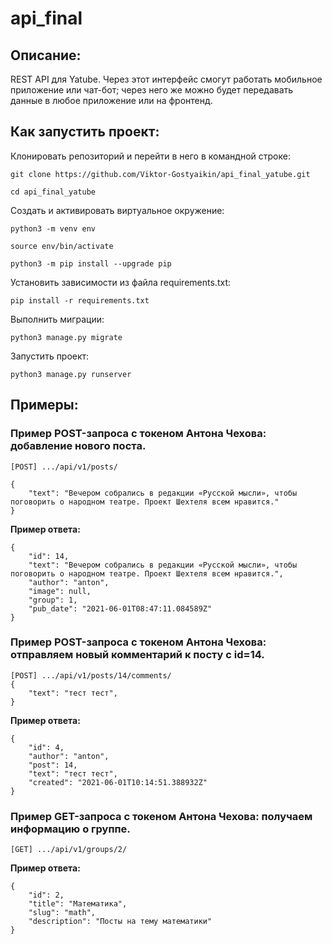 # api_final

## Описание:

REST API для Yatube. 
Через этот интерфейс смогут работать мобильное приложение или чат-бот; через него же можно будет передавать данные в любое приложение или на фронтенд.

## Как запустить проект:

Клонировать репозиторий и перейти в него в командной строке:

```
git clone https://github.com/Viktor-Gostyaikin/api_final_yatube.git
```

```
cd api_final_yatube
```

Cоздать и активировать виртуальное окружение:

```
python3 -m venv env
```

```
source env/bin/activate
```

```
python3 -m pip install --upgrade pip
```

Установить зависимости из файла requirements.txt:

```
pip install -r requirements.txt
```

Выполнить миграции:

```
python3 manage.py migrate
```

Запустить проект:

```
python3 manage.py runserver
```

## Примеры:

### Пример POST-запроса с токеном Антона Чехова: добавление нового поста.

    [POST] .../api/v1/posts/

    {
        "text": "Вечером собрались в редакции «Русской мысли», чтобы поговорить о народном театре. Проект Шехтеля всем нравится."
    }
    
__Пример ответа:__

    {
        "id": 14,
        "text": "Вечером собрались в редакции «Русской мысли», чтобы поговорить о народном театре. Проект Шехтеля всем нравится.",
        "author": "anton",
        "image": null,
        "group": 1,
        "pub_date": "2021-06-01T08:47:11.084589Z"
    }


### Пример POST-запроса с токеном Антона Чехова: отправляем новый комментарий к посту с id=14.

    [POST] .../api/v1/posts/14/comments/
    {
        "text": "тест тест",
    } 

__Пример ответа:__

    {
        "id": 4,
        "author": "anton",
        "post": 14,
        "text": "тест тест",
        "created": "2021-06-01T10:14:51.388932Z"
    } 
### Пример GET-запроса с токеном Антона Чехова: получаем информацию о группе.

    [GET] .../api/v1/groups/2/

__Пример ответа:__

    {
        "id": 2,
        "title": "Математика",
        "slug": "math",
        "description": "Посты на тему математики"
    }